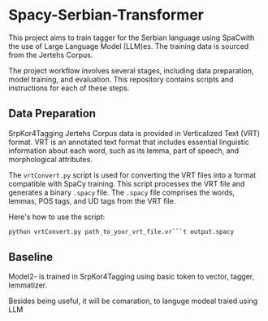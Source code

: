 # Spacy-Serbian-Transformer

This project aims to train tagger for the Serbian language using SpaCwith the use of Large Language Model (LLM)es. The training data is sourced from the Jertehs Corpus.

The project workflow involves several stages, including data preparation, model training, and evaluation. This repository contains scripts and instructions for each of these steps.

## Data Preparation

SrpKor4Tagging Jertehs Corpus data is provided in Verticalized Text (VRT) format. VRT is an annotated text format that includes essential linguistic information about each word, such as its lemma, part of speech, and morphological attributes.

The `vrtConvert.py` script is used for converting the VRT files into a format compatible with SpaCy training. This script processes the VRT file and generates a binary `.spacy` file. The `.spacy` file comprises the words, lemmas, POS tags, and UD tags from the VRT file.

Here's how to use the script:

```bash
python vrtConvert.py path_to_your_vrt_file.vr```t output.spacy
```

## Baseline 

Model2- is trained in SrpKor4Tagging using basic token to vector, tagger, lemmatizer.

Besides being useful, it will be comaration, to languge modeal traied using LLM

